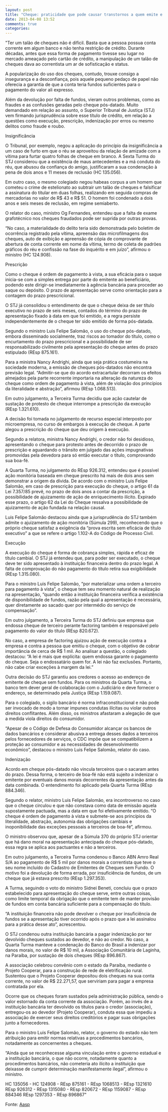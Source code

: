 ```yaml
---
layout: post
title: "Cheque: praticidade que pode causar transtornos a quem emite e quem recebe"
date: 2013-04-08 13:52
comments: true
categories: 
---
```

"Ter um talão de cheques não é difícil. Basta que a pessoa possua conta corrente em algum banco e não tenha restrição de crédito. Durante décadas, antes que essa forma de pagamento tivesse seu lugar no mercado ameaçado pelo cartão de crédito, a manipulação de um talão de cheques dava ao correntista um ar de sofisticação e status. 

A popularização do uso dos cheques, contudo, trouxe consigo a insegurança e a desconfiança, pois aquele pequeno pedaço de papel não oferecia a garantia de que a conta teria fundos suficientes para o pagamento do valor ali expresso. 

Além da devolução por falta de fundos, vieram outros problemas, como as fraudes e as confusões geradas pelo cheque pós-datado. Muito demandado em relação ao assunto, o Superior Tribunal de Justiça (STJ) vem firmando jurisprudência sobre esse título de crédito, em relação a questões como execução, prescrição, indenização por erros ou mesmo delitos como fraude e roubo. 

Insignificância 

O Tribunal, por exemplo, negou a aplicação do princípio da insignificância a um caso de furto em que o réu se aproveitou da relação de amizade com a vítima para furtar quatro folhas de cheque em branco. A Sexta Turma do STJ considerou que a existência de maus antecedentes e a má conduta do réu, que abusou da confiança do amigo, justificaram a sua condenação à pena de dois anos e 11 meses de reclusão (HC 135.056). 

Em outro caso, o mesmo colegiado negou habeas corpus a um homem que cometeu o crime de estelionato ao subtrair um talão de cheques e falsificar a assinatura do titular em duas folhas, realizando em seguida compras de mercadorias no valor de R$ 43 e R$ 51. O homem foi condenado a dois anos e seis meses de reclusão, em regime semiaberto. 

O relator do caso, ministro Og Fernandes, entendeu que a falta de exame grafotécnico nos cheques fraudados pode ser suprida por outras provas. 

“No caso, a materialidade do delito teria sido demonstrada pelo boletim de ocorrência registrado pela vítima, apreensão das microfilmagens dos cheques, auto de exibição e apreensão de cópia de comprovante de abertura de conta corrente em nome da vítima, termo de coleta de padrões gráficos do réu e confissão na fase do inquérito e em juízo”, afirmou o ministro (HC 124.908). 

Prescrição 

Como o cheque é ordem de pagamento à vista, a sua eficácia para o saque inicia-se com a simples entrega por parte do emitente ao beneficiário, podendo este dirigir-se imediatamente à agência bancária para proceder ao saque ou depósito. O prazo de apresentação serve como orientação para a contagem do prazo prescricional. 

O STJ já consolidou o entendimento de que o cheque deixa de ser título executivo no prazo de seis meses, contados do término do prazo de apresentação fixado à data em que foi emitido, e a regra persiste independentemente de o cheque ter sido emitido de forma pós-datada. 

Segundo o ministro Luis Felipe Salomão, o uso do cheque pós-datado, embora disseminado socialmente, traz riscos ao tomador do título, como o encurtamento do prazo prescricional e a possibilidade de ser responsabilizado civilmente pela apresentação do cheque antes do prazo estipulado (REsp 875.161). 

Para a ministra Nancy Andrighi, ainda que seja prática costumeira na sociedade moderna, a emissão de cheques pós-datados não encontra previsão legal. “Admitir-se que do acordo extracartular decorram os efeitos almejados pela parte recorrente importaria na alteração da natureza do cheque como ordem de pagamento à vista, além de violação dos princípios da literalidade e abstração”, afirmou (REsp 1.068.513).

Em outro julgamento, a Terceira Turma decidiu que ação cautelar de sustação de protesto de cheque interrompe a prescrição da execução (REsp 1.321.610). 

A decisão foi tomada no julgamento de recurso especial interposto por microempresa, no curso de embargos à execução de cheque. A parte alegou a prescrição do cheque que deu origem à execução. 

Segundo a relatora, ministra Nancy Andrighi, o credor não foi desidioso, apresentando o cheque para protesto antes de decorrido o prazo de prescrição e aguardando o trânsito em julgado das ações impugnativas promovidas pela devedora para só então executar o título, comprovando sua boa-fé. 

A Quarta Turma, no julgamento do REsp 926.312, entendeu que é possível ação monitória baseada em cheque prescrito há mais de dois anos sem demonstrar a origem da dívida. De acordo com o ministro Luis Felipe Salomão, em caso de prescrição para execução do cheque, o artigo 61 da Lei 7.357/85 prevê, no prazo de dois anos a contar da prescrição, a possibilidade de ajuizamento de ação de enriquecimento ilícito. Expirado esse prazo, o artigo 62 da Lei do Cheque ressalva a possibilidade de ajuizamento de ação fundada na relação causal. 

Luis Felipe Salomão destacou ainda que a jurisprudência do STJ também admite o ajuizamento de ação monitória (Súmula 299), reconhecendo que o próprio cheque satisfaz a exigência da “prova escrita sem eficácia de título executivo” a que se refere o artigo 1.102-A do Código de Processo Civil. 

Execução 

A execução do cheque é forma de cobrança simples, rápida e eficaz de título cambial. O STJ já entendeu que, para poder ser executado, o cheque deve ter sido apresentado à instituição financeira dentro do prazo legal. A falta de comprovação do não pagamento do título retira sua exigibilidade (REsp 1.315.080). 

Para o ministro Luis Felipe Salomão, “por materializar uma ordem a terceiro para pagamento à vista”, o cheque tem seu momento natural de realização na apresentação, “quando então a instituição financeira verifica a existência de disponibilidade de fundos, razão pela qual a apresentação é necessária, quer diretamente ao sacado quer por intermédio do serviço de compensação”. 

Em outro julgamento, a Terceira Turma do STJ definiu que empresa que endossa cheque de terceiro perante factoring também é responsável pelo pagamento do valor do título (REsp 820.672). 

No caso, a empresa de factoring ajuizou ação de execução contra a empresa e contra a pessoa que emitiu o cheque, com o objetivo de cobrar importância de cerca de R$ 1 mil. Ao analisar a questão, o colegiado destacou: “A lei é mais que explícita: quem endossa garante o pagamento do cheque. Seja o endossatário quem for. A lei não faz exclusões. Portanto, não cabe criar exceções à margem da lei.” 

Outra decisão do STJ garantiu aos credores o acesso ao endereço de emitente de cheque sem fundos. Para os ministros da Quarta Turma, o banco tem dever geral de colaboração com o Judiciário e deve fornecer o endereço, se determinado pela Justiça (REsp 1.159.087). 

Para o colegiado, o sigilo bancário é norma infraconstitucional e não pode ser invocado de modo a tornar impunes condutas ilícitas ou violar outros direitos conflitantes. Além disso, os ministros afastaram a alegação de que a medida viola direitos do consumidor. 

“Apesar de o Código de Defesa do Consumidor alcançar os bancos de dados bancários e considerar abusiva a entrega desses dados a terceiros pelos fornecedores de serviços, o CDC impõe que se compatibilizem a proteção ao consumidor e as necessidades de desenvolvimento econômico”, destacou o ministro Luis Felipe Salomão, relator do caso. 

Indenização 

Acordo em cheque pós-datado não vincula terceiros que o sacaram antes do prazo. Dessa forma, o terceiro de boa-fé não está sujeito a indenizar o emitente por eventuais danos morais decorrentes da apresentação antes da data combinada. O entendimento foi aplicado pela Quarta Turma (REsp 884.346). 

Segundo o relator, ministro Luis Felipe Salomão, era incontroverso no caso que o cheque circulou e que não constava como data de emissão aquela supostamente pactuada, mas a data em que foi efetivamente emitido. “O cheque é ordem de pagamento à vista e submete-se aos princípios da literalidade, abstração, autonomia das obrigações cambiais e inoponibilidade das exceções pessoais a terceiros de boa-fé”, afirmou. 

O ministro observou que, apesar de a Súmula 370 do próprio STJ orientar que há dano moral na apresentação antecipada do cheque pós-datado, essa regra se aplica aos pactuantes e não a terceiros. 

Em outro julgamento, a Terceira Turma condenou o Banco ABN Amro Real S/A ao pagamento de R$ 5 mil por danos morais a correntista que teve o seu nome incluído do Cadastro de Emitentes de Cheques sem Fundo. O motivo foi a devolução de forma errada, por insuficiência de fundos, de um cheque que já estava prescrito (REsp 1.297.353). 

A Turma, seguindo o voto do ministro Sidnei Beneti, concluiu que o prazo estabelecido para apresentação do cheque serve, entre outras coisas, como limite temporal da obrigação que o emitente tem de manter provisão de fundos em conta bancária suficiente para a compensação do título. 

“A instituição financeira não pode devolver o cheque por insuficiência de fundos se a apresentação tiver ocorrido após o prazo que a lei assinalou para a prática desse ato”, acrescentou. 

O STJ condenou outra instituição bancária a pagar indenização por ter devolvido cheques sustados ao devedor, e não ao credor. No caso, a Quarta Turma manteve a condenação do Banco do Brasil a indenizar por danos morais, no valor de R$ 10 mil, a Associação Comunitária de Laginha, na Paraíba, por sustação de dois cheques (REsp 896.867). 

A associação celebrou convênio com o estado da Paraíba, mediante o Projeto Cooperar, para a construção de rede de eletrificação rural. Sustentou que o Projeto Cooperar depositou dois cheques na sua conta corrente, no valor de R$ 22.271,57, que serviriam para pagar a empresa contratada por ela. 

Ocorre que os cheques foram sustados pela administração pública, sendo o valor estornado da conta corrente da associação. Porém, ao invés de a instituição bancária ter devolvido os títulos para o credor (associação), entregou-os ao devedor (Projeto Cooperar), conduta essa que impediu a associação de exercer seus direitos creditórios e pagar suas obrigações junto a fornecedores. 

Para o ministro Luis Felipe Salomão, relator, o governo do estado não tem atribuição para emitir normas relativas a procedimentos bancários, notadamente as concernentes a cheques. 

“Ainda que se reconhecesse alguma vinculação entre o governo estadual e a instituição bancária, o que não ocorre, notadamente quanto a procedimentos bancários, não cometeria ato ilícito a instituição que deixasse de cumprir determinação manifestamente ilegal”, afirmou o ministro. 

HC 135056 - HC 124908 - REsp 875161 - REsp 1068513 - REsp 1321610 
REsp 926312 - REsp 1315080 - REsp 820672 - REsp 1159087 - REsp 884346 
REsp 1297353 - REsp 896867"

Fonte: [Aasp](http://www.aasp.org.br/aasp/imprensa/clipping/cli_noticia.asp?idnot=14155)